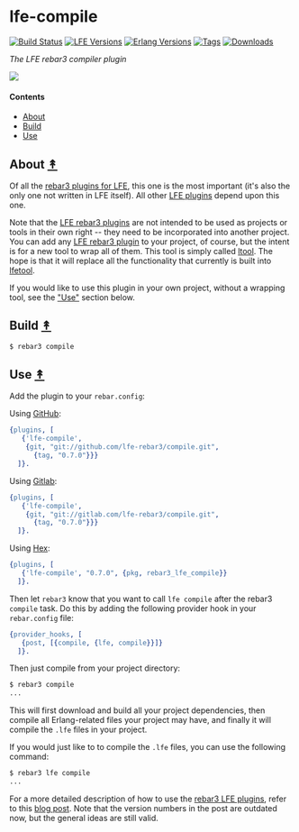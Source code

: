 # lfe-compile

[![Build Status][travis badge]][travis] [![LFE Versions][lfe badge]][lfe] [![Erlang Versions][erlang badge]][versions] [![Tags][github tags badge]][github tags] [![Downloads][hex downloads]][hex package]

*The LFE rebar3 compiler plugin*

[![][lr3-logo]][lr3-logo]


#### Contents

* [About](#about-)
* [Build](#build-)
* [Use](#use-)


## About [&#x219F;](#contents)

Of all the [rebar3 plugins for LFE][org], this one is the most important (it's
also the only one not written in LFE itself). All other [LFE plugins][org]
depend upon this one.

Note that the [LFE rebar3 plugins][org] are not intended to be used as projects
or tools in their own right -- they need to be incorporated into another
project. You can add any [LFE rebar3 plugin][org] to your project, of course,
but the intent is for a new tool to wrap all of them. This tool is simply called
[ltool]. The hope is that it will replace all the functionality that currently
is built into [lfetool].

If you would like to use this plugin in your own project, without a wrapping
tool, see the ["Use"](#use-) section below.


## Build [&#x219F;](#contents)

```bash
$ rebar3 compile
```

## Use [&#x219F;](#contents)

Add the plugin to your ``rebar.config``:

Using [GitHub][github]:

```erlang
{plugins, [
   {'lfe-compile',
    {git, "git://github.com/lfe-rebar3/compile.git",
      {tag, "0.7.0"}}}
  ]}.
```

Using [Gitlab][gitlab]:

```erlang
{plugins, [
   {'lfe-compile',
    {git, "git://gitlab.com/lfe-rebar3/compile.git",
      {tag, "0.7.0"}}}
  ]}.
```

Using [Hex][hex package]:

```erlang
{plugins, [
   {'lfe-compile', "0.7.0", {pkg, rebar3_lfe_compile}}
  ]}.
```

Then let ``rebar3`` know that you want to call ``lfe compile`` after the
rebar3 ``compile`` task. Do this by adding the following provider hook in
your ``rebar.config`` file:

```erlang
{provider_hooks, [
   {post, [{compile, {lfe, compile}}]}
  ]}.
```

Then just compile from your project directory:

```bash
$ rebar3 compile
...
```

This will first download and build all your project dependencies, then compile
all Erlang-related files your project may have, and finally it will compile the
``.lfe`` files in your project.

If you would just like to to compile the ``.lfe`` files, you can use the
following command:

```bash
$ rebar3 lfe compile
...
```

For a more detailed description of how to use the [rebar3 LFE plugins][org],
refer to this [blog post]. Note that the version numbers in the post are
outdated now, but the general ideas are still valid.

<!-- Named page links below: /-->

[lr3-logo]: priv/images/logo.png
[org]: https://github.com/lfe-rebar3
[github]: https://github.com/lfe-rebar3/compile
[gitlab]: https://gitlab.com/lfe-rebar3/compile
[travis]: https://travis-ci.org/lfe-rebar3/compile
[travis badge]: https://img.shields.io/travis/lfe-rebar3/compile.svg
[lfe]: https://github.com/rvirding/lfe
[lfe badge]: https://img.shields.io/badge/lfe-1.2.0-blue.svg
[erlang badge]: https://img.shields.io/badge/erlang-R15%20to%2019.1-blue.svg
[versions]: https://github.com/lfe-rebar3/compile/blob/master/.travis.yml
[github tags]: https://github.com/lfe-rebar3/compile/tags
[github tags badge]: https://img.shields.io/github/tag/lfe-rebar3/compile.svg
[github downloads]: https://img.shields.io/github/downloads/atom/atom/total.svg
[hex badge]: https://img.shields.io/hexpm/v/rebar3_lfe_compile.svg?maxAge=2592000
[hex package]: https://hex.pm/packages/rebar3_lfe_compile
[hex downloads]: https://img.shields.io/hexpm/dt/rebar3_lfe_compile.svg
[ltool]: https://github.com/lfe-rebar3/ltool
[blog post]: http://blog.lfe.io/tutorials/2016/03/25/0858-lfe-and-rebar3/
[lfetool]: https://github.com/lfex/lfetool
